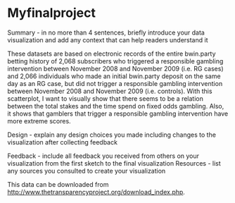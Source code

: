 # Myfinalproject

Summary - in no more than 4 sentences, briefly introduce your data visualization and add any context that can help readers understand it

These datasets are based on electronic records of the entire bwin.party betting history of 2,068 subscribers who triggered a responsible gambling intervention between November 2008 and November 2009 (i.e. RG cases) and 2,066 individuals who made an initial bwin.party deposit on the same day as an RG case, but did not trigger a responsible gambling intervention between November 2008 and November 2009 (i.e. controls). With this scatterplot, I want to visually show that there seems to be a relation between the total stakes and the time spend on fixed odds gambling. Also, it shows that gamblers that trigger a responsible gambling intervention have more extreme scores. 

Design - explain any design choices you made including changes to the visualization after collecting feedback



Feedback - include all feedback you received from others on your visualization from the first sketch to the final visualization
Resources - list any sources you consulted to create your visualization

This data can be downloaded from http://www.thetransparencyproject.org/download_index.php. 
